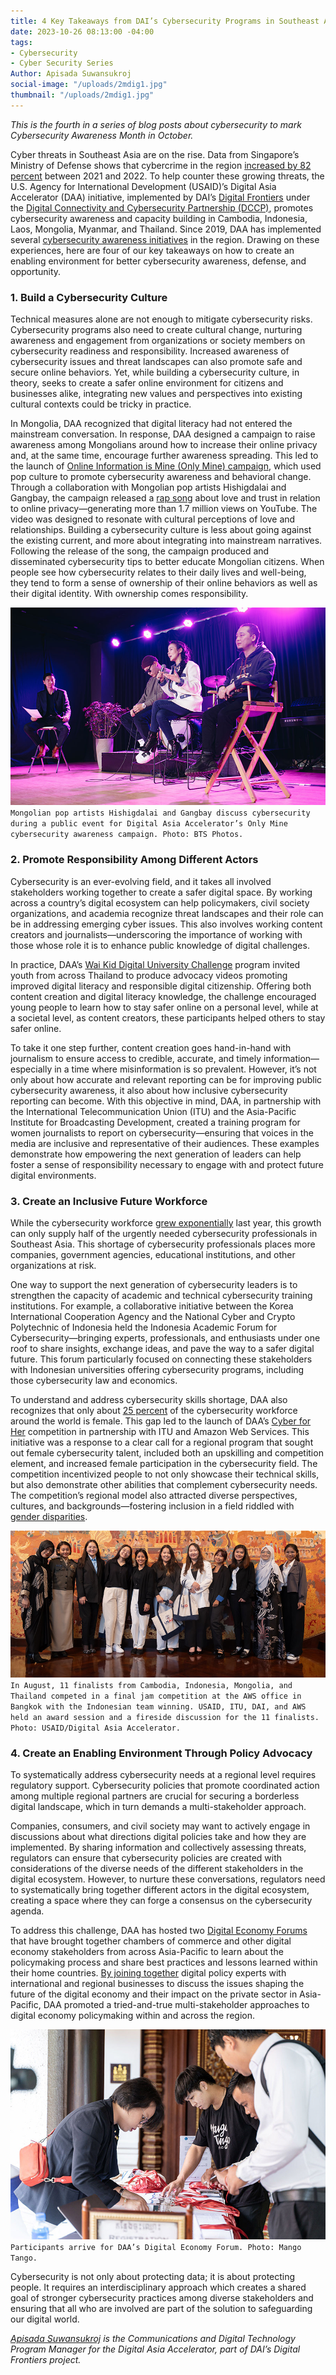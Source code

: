 ```yaml
---
title: 4 Key Takeaways from DAI’s Cybersecurity Programs in Southeast Asia and Mongolia
date: 2023-10-26 08:13:00 -04:00
tags:
- Cybersecurity
- Cyber Security Series
Author: Apisada Suwansukroj
social-image: "/uploads/2mdig1.jpg"
thumbnail: "/uploads/2mdig1.jpg"
---
```


*This is the fourth in a series of blog posts about cybersecurity to mark Cybersecurity Awareness Month in October.*

Cyber threats in Southeast Asia are on the rise. Data from Singapore’s Ministry of Defense shows that cybercrime in the region [increased by 82 percent](https://www.japantimes.co.jp/news/2023/07/18/asia-pacific/asean-cyberattacks-operations-center/) between 2021 and 2022. To help counter these growing threats, the U.S. Agency for International Development (USAID)’s Digital Asia Accelerator (DAA) initiative, implemented by DAI’s [Digital Frontiers](https://www.dai.com/our-work/projects/worldwide-digital-frontiers-df) under the [Digital Connectivity and Cybersecurity Partnership (DCCP)](https://www.state.gov/digital-connectivity-and-cybersecurity-partnership/), promotes cybersecurity awareness and capacity building in Cambodia, Indonesia, Laos, Mongolia, Myanmar, and Thailand. Since 2019, DAA has implemented several [cybersecurity awareness initiatives](https://www.ictworks.org/effective-cybersecurity-awareness-programs/) in the region. Drawing on these experiences, here are four of our key takeaways on how to create an enabling environment for better cybersecurity awareness, defense, and opportunity. 

<!--more-->

### 1. Build a Cybersecurity Culture
Technical measures alone are not enough to mitigate cybersecurity risks. Cybersecurity programs also need to create cultural change, nurturing awareness and engagement from organizations or society members on cybersecurity readiness and responsibility. Increased awareness of cybersecurity issues and threat landscapes can also promote safe and secure online behaviors. Yet, while building a cybersecurity culture, in theory, seeks to create a safer online environment for citizens and businesses alike, integrating new values and perspectives into existing cultural contexts could be tricky in practice. 

In Mongolia, DAA recognized that digital literacy had not entered the mainstream conversation. In response, DAA designed a campaign to raise awareness among Mongolians around how to increase their online privacy and, at the same time, encourage further awareness spreading. This led to the launch of [Online Information is Mine (Only Mine) campaign](https://www.usaid.gov/asia-regional/press-releases/feb-28-2022-usaid-launches-cybersecurity-awareness-campaign), which used pop culture to promote cybersecurity awareness and behavioral change. Through a collaboration with Mongolian pop artists Hishigdalai and Gangbay, the campaign released a [rap song](https://www.youtube.com/watch?v=gdA3PMOseto) about love and trust in relation to online privacy—generating more than 1.7 million views on YouTube. The video was designed to resonate with cultural perceptions of love and relationships. Building a cybersecurity culture is less about going against the existing current, and more about integrating into mainstream narratives. Following the release of the song, the campaign produced and disseminated cybersecurity tips to better educate Mongolian citizens. When people see how cybersecurity relates to their daily lives and well-being, they tend to form a sense of ownership of their online behaviors as well as their digital identity. With ownership comes responsibility.  

![dig1.jpg](/uploads/dig1.jpg)`Mongolian pop artists Hishigdalai and Gangbay discuss cybersecurity during a public event for Digital Asia Accelerator’s Only Mine cybersecurity awareness campaign. Photo: BTS Photos.`

### 2. Promote Responsibility Among Different Actors 
Cybersecurity is an ever-evolving field, and it takes all involved stakeholders working together to create a safer digital space. By working across a country’s digital ecosystem can help policymakers, civil society organizations, and academia recognize threat landscapes and their role can be in addressing emerging cyber issues. This also involves working content creators and journalists—underscoring the importance of working with those whose role it is to enhance public knowledge of digital challenges. 

In practice, DAA’s [Wai Kid Digital University Challenge](https://dai-global-digital.com/five-fresh-tips-to-make-digital-safety-cool-again-a-case-study-from-thailand.html) program invited youth from across Thailand to produce advocacy videos promoting improved digital literacy and responsible digital citizenship. Offering both content creation and digital literacy knowledge, the challenge encouraged young people to learn how to stay safer online on a personal level, while at a societal level, as content creators, these participants helped others to stay safer online. 

To take it one step further, content creation goes hand-in-hand with journalism to ensure access to credible, accurate, and timely information—especially in a time where misinformation is so prevalent. However, it’s not only about how accurate and relevant reporting can be for improving public cybersecurity awareness, it also about how inclusive cybersecurity reporting can become. With this objective in mind, DAA, in partnership with the International Telecommunication Union (ITU) and the Asia-Pacific Institute for Broadcasting Development, created a training program for women journalists to report on cybersecurity—ensuring that voices in the media are inclusive and representative of their audiences. These examples demonstrate how empowering the next generation of leaders can help foster a sense of responsibility necessary to engage with and protect future digital environments. 

### 3. Create an Inclusive Future Workforce
While the cybersecurity workforce [grew exponentially](https://www.securitymagazine.com/articles/98512-global-cybersecurity-workforce-grows-to-47-million) last year, this growth can only supply half of the urgently needed cybersecurity professionals in Southeast Asia. This shortage of cybersecurity professionals places more companies, government agencies, educational institutions, and other organizations at risk.
  
One way to support the next generation of cybersecurity leaders is to strengthen the capacity of academic and technical cybersecurity training institutions. For example, a collaborative initiative between the Korea International Cooperation Agency and the National Cyber and Crypto Polytechnic of Indonesia held the Indonesia Academic Forum for Cybersecurity—bringing experts, professionals, and enthusiasts under one roof to share insights, exchange ideas, and pave the way to a safer digital future. This forum particularly focused on connecting these stakeholders with Indonesian universities offering cybersecurity programs, including those cybersecurity law and economics.  

To understand and address cybersecurity skills shortage, DAA also recognizes that only about [25 percent](https://www.isc2.org/research) of the cybersecurity workforce around the world is female. This gap led to the launch of DAA’s [Cyber for Her](https://www.itu.int/net/events/eventdetails.asp?lang=en&eventid=21170) competition in partnership with ITU and Amazon Web Services. This initiative was a response to a clear call for a regional program that sought out female cybersecurity talent, included both an upskilling and competition element, and increased female participation in the cybersecurity field. The competition incentivized people to not only showcase their technical skills, but also demonstrate other abilities that complement cybersecurity needs. The competition’s regional model also attracted diverse perspectives, cultures, and backgrounds—fostering inclusion in a field riddled with [gender disparities](https://www.infosecurity-magazine.com/opinions/gender-gap-cyber-we-do/).
 
![2-c82457.jpg](/uploads/2-c82457.jpg)`In August, 11 finalists from Cambodia, Indonesia, Mongolia, and Thailand competed in a final jam competition at the AWS office in Bangkok with the Indonesian team winning. USAID, ITU, DAI, and AWS held an award session and a fireside discussion for the 11 finalists. Photo: USAID/Digital Asia Accelerator.`

### 4. Create an Enabling Environment Through Policy Advocacy
To systematically address cybersecurity needs at a regional level requires regulatory support. Cybersecurity policies that promote coordinated action among multiple regional partners are crucial for securing a borderless digital landscape, which in turn demands a multi-stakeholder approach.

Companies, consumers, and civil society may want to actively engage in discussions about what directions digital policies take and how they are implemented. By sharing information and collectively assessing threats, regulators can ensure that cybersecurity policies are created with considerations of the diverse needs of the different stakeholders in the digital ecosystem. However, to nurture these conversations, regulators need to systematically bring together different actors in the digital ecosystem, creating a space where they can forge a consensus on the cybersecurity agenda. 

To address this challenge, DAA has hosted two [Digital Economy Forums](https://www.youtube.com/watch?v=j9Zin_5sdKA) that have brought together chambers of commerce and other digital economy stakeholders from across Asia-Pacific to learn about the policymaking process and share best practices and lessons learned within their home countries. [By joining together](https://digitalpolicy.asia/digital-economy-forum-two/) digital policy experts with international and regional businesses to discuss the issues shaping the future of the digital economy and their impact on the private sector in Asia-Pacific, DAA promoted a tried-and-true multi-stakeholder approaches to digital economy policymaking within and across the region.
 
![conference.jpg](/uploads/conference.jpg)`Participants arrive for DAA’s Digital Economy Forum. Photo: Mango Tango.` 

Cybersecurity is not only about protecting data; it is about protecting people. It requires an interdisciplinary approach which creates a shared goal of stronger cybersecurity practices among diverse stakeholders and ensuring that all who are involved are part of the solution to safeguarding our digital world. 

*[Apisada Suwansukroj](https://www.linkedin.com/in/apisada-suwansukroj/) is the Communications and Digital Technology Program Manager for the Digital Asia Accelerator, part of DAI’s Digital Frontiers project.*
